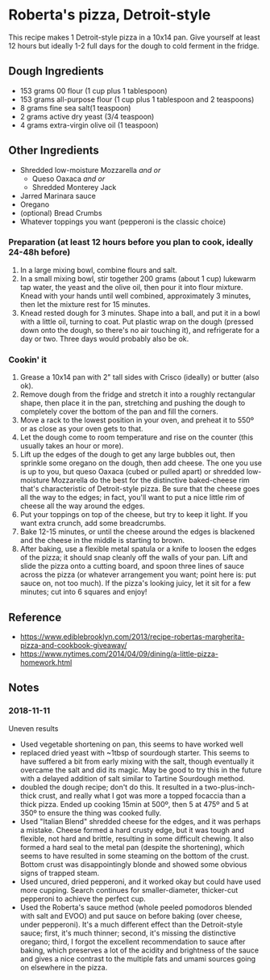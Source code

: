 # Roberta's pizza, Detroit-style
This recipe makes 1 Detroit-style pizza in a 10x14 pan. Give yourself at least 12 hours but ideally 1-2 full days for the dough to cold ferment in the fridge. 

## Dough Ingredients
* 153 grams 00 flour (1 cup plus 1 tablespoon)
* 153 grams all-purpose flour (1 cup plus 1 tablespoon and 2 teaspoons)
* 8 grams fine sea salt(1 teaspoon)
* 2 grams active dry yeast (3/4 teaspoon)
* 4 grams extra-virgin olive oil (1 teaspoon)

## Other Ingredients
* Shredded low-moisture Mozzarella *and or*
  * Queso Oaxaca *and or*
  * Shredded Monterey Jack 
* Jarred Marinara sauce
* Oregano
* (optional) Bread Crumbs
* Whatever toppings you want (pepperoni is the classic choice)

### Preparation (at least 12 hours before you plan to cook, ideally 24-48h before)
1. In a large mixing bowl, combine flours and salt.
2. In a small mixing bowl, stir together 200 grams (about 1 cup) lukewarm tap water, the yeast and the olive oil, then pour it into flour mixture. Knead with your hands until well combined, approximately 3 minutes, then let the mixture rest for 15 minutes.
3. Knead rested dough for 3 minutes. Shape into a ball, and put it in a bowl with a little oil, turning to coat. Put plastic wrap on the dough (pressed down onto the dough, so there's no air touching it), and refrigerate for a day or two. Three days would probably also be ok.

### Cookin' it
1. Grease a 10x14 pan with 2" tall sides with Crisco (ideally) or butter (also ok).
2. Remove dough from the fridge and stretch it into a roughly rectangular shape, then place it in the pan, stretching and pushing the dough to completely cover the bottom of the pan and fill the corners.
3. Move a rack to the lowest position in your oven, and preheat it to 550º or as close as your oven gets to that.
4. Let the dough come to room temperature and rise on the counter (this usually takes an hour or more). 
5. Lift up the edges of the dough to get any large bubbles out, then sprinkle some oregano on the dough, then add cheese. The one you use is up to you, but queso Oaxaca (cubed or pulled apart) or shredded low-moisture Mozzarella do the best for the distinctive baked-cheese rim that's characteristic of Detroit-style pizza. Be sure that the cheese goes all the way to the edges; in fact, you'll want to put a nice little rim of cheese all the way around the edges.
6. Put your toppings on top of the cheese, but try to keep it light. If you want extra crunch, add some breadcrumbs.
7. Bake 12-15 minutes, or until the cheese around the edges is blackened and the cheese in the middle is starting to brown. 
8. After baking, use a flexible metal spatula or a knife to loosen the edges of the pizza; it should snap cleanly off the walls of your pan. Lift and slide the pizza onto a cutting board, and spoon three lines of sauce across the pizza (or whatever arrangement you want; point here is: put sauce on, not too much). If the pizza's looking juicy, let it sit for a few minutes; cut into 6 squares and enjoy!


## Reference
* <https://www.ediblebrooklyn.com/2013/recipe-robertas-margherita-pizza-and-cookbook-giveaway/>
* <https://www.nytimes.com/2014/04/09/dining/a-little-pizza-homework.html>

## Notes
### 2018-11-11
Uneven results
* Used vegetable shortening on pan, this seems to have worked well
* replaced dried yeast with ~1tbsp of sourdough starter. This seems to have suffered a bit from early mixing with the salt, though eventually it overcame the salt and did its magic. May be good to try this in the future with a delayed addition of salt similar to Tartine Sourdough method.
* doubled the dough recipe; don't do this. It resulted in a two-plus-inch-thick crust, and really what I got was more a topped focaccia than a thick pizza. Ended up cooking 15min at 500º, then 5 at 475º and 5 at 350º to ensure the thing was cooked fully.
* Used "Italian Blend" shredded cheese for the edges, and it was perhaps a mistake. Cheese formed a hard crusty edge, but it was tough and flexible, not hard and brittle, resulting in some difficult chewing. It also formed a hard seal to the metal pan (despite the shortening), which seems to have resulted in some steaming on the bottom of the crust. Bottom crust was disappointingly blonde and showed some obvious signs of trapped steam.
* Used uncured, dried pepperoni, and it worked okay but could have used more cupping. Search continues for smaller-diameter, thicker-cut pepperoni to achieve the perfect cup.
* Used the Roberta's sauce method (whole peeled pomodoros blended with salt and EVOO) and put sauce on before baking (over cheese, under pepperoni). It's a much different effect than the Detroit-style sauce; first, it's much thinner; second, it's missing the distinctive oregano; third, I forgot the excellent recommendation to sauce after baking, which preserves a lot of the acidity and brightness of the sauce and gives a nice contrast to the multiple fats and umami sources going on elsewhere in the pizza.
